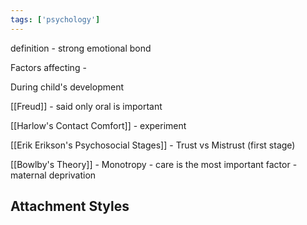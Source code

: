 ```yaml
---
tags: ['psychology']
---
```


definition - strong emotional bond


Factors affecting - 


During child's development

[[Freud]] - said only oral is important

[[Harlow's Contact Comfort]] - experiment 

[[Erik Erikson's Psychosocial Stages]] - Trust vs Mistrust (first stage)

[[Bowlby's Theory]] - Monotropy - care is the most important factor - maternal deprivation 


## Attachment Styles


